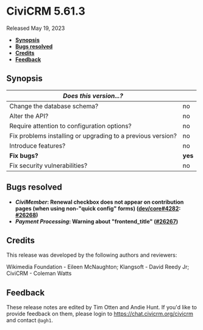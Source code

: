 # CiviCRM 5.61.3

Released May 19, 2023

- **[Synopsis](#synopsis)**
- **[Bugs resolved](#bugs)**
- **[Credits](#credits)**
- **[Feedback](#feedback)**

## <a name="synopsis"></a>Synopsis

| *Does this version...?*                                         |          |
| --------------------------------------------------------------- | -------- |
| Change the database schema?                                     | no       |
| Alter the API?                                                  | no       |
| Require attention to configuration options?                     | no       |
| Fix problems installing or upgrading to a previous version?     | no       |
| Introduce features?                                             | no       |
| **Fix bugs?**                                                   | **yes**  |
| Fix security vulnerabilities?                                   | no       |

## <a name="bugs"></a>Bugs resolved

* **_CiviMember_: Renewal checkbox does not appear on contribution pages (when using non-"quick config" forms)  ([dev/core#4282](https://lab.civicrm.org/dev/core/-/issues/4282): [#26268](https://github.com/civicrm/civicrm-core/pull/26268))**
* **_Payment Processing_: Warning about "frontend_title" ([#26267](https://github.com/civicrm/civicrm-core/pull/26267))**

## <a name="credits"></a>Credits

This release was developed by the following authors and reviewers:

Wikimedia Foundation - Eileen McNaughton; Klangsoft - David Reedy Jr; CiviCRM - Coleman
Watts

## <a name="feedback"></a>Feedback

These release notes are edited by Tim Otten and Andie Hunt.  If you'd like to
provide feedback on them, please login to https://chat.civicrm.org/civicrm and
contact `@agh1`.
